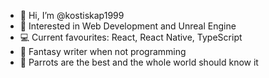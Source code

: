 - 👋 Hi, I’m @kostiskap1999
- 👀 Interested in Web Development and Unreal Engine
- 💻 Current favourites: React, React Native, TypeScript
- 📖 Fantasy writer when not programming
- 🦜 Parrots are the best and the whole world should know it


<!---
kostiskap1999/kostiskap1999 is a ✨ special ✨ repository because its `README.md` (this file) appears on your GitHub profile.
You can click the Preview link to take a look at your changes.
--->
